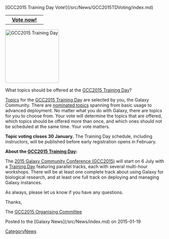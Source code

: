<div class='newsItemHeader'>[GCC2015 Training Day Vote!](/src/News/GCC2015TDVoting/index.md)</div>

<table>
  <tr>
    <th> &nbsp;&nbsp; <a href='http://gcc2015.tsl.ac.uk/training-day/'>Vote now!</a> &nbsp;&nbsp; </th>
  </tr>
</table>


<div class='right'><a href='http://gcc2015.tsl.ac.uk/training-day/'><img src="/src/Images/Logos/GCC2015LogoWide600.png" alt="GCC2015 Training Day" width="170" /></a></div>

What topics should be offered at the [GCC2015 Training Day](http://gcc2015.tsl.ac.uk/training-day/)?

[Topics](http://gcc2015.tsl.ac.uk/training-day/) for the [GCC2015 Training Day](http://gcc2015.tsl.ac.uk/training-day/) are selected by you, the Galaxy Community.  There are [nominated topics](http://gcc2015.tsl.ac.uk/training-day/) spanning from basic usage to advanced deployment.  No matter what you do with Galaxy, there are topics for you to choose from.  Your vote will determine the topics that are offered, which topics should be offered more than once,  and which ones should not be scheduled at the same time.  Your vote matters. 

**Topic voting closes 30 January.** The Training Day schedule, including instructors, will be published before early registration opens in February.

**About the [GCC2015 Training Day](http://gcc2015.tsl.ac.uk/training-day/):**

The [2015 Galaxy Community Conference (GCC2015)](http://gcc2015.tsl.ac.uk/) will start on 6 July with a [Training Day](http://gcc2015.tsl.ac.uk/training-day/) featuring parallel tracks, each with several multi-hour workshops. There will be at least one complete track  about using Galaxy for biological research, and at least one full track on deploying and managing Galaxy instances.

As always, please let us know if you have any questions.

Thanks,

The [GCC2015 Organising Committee](http://gcc2015.tsl.ac.uk/organisers/)

<div class='newsItemFooter'>Posted to the [Galaxy News](/src/News/index.md) on 2015-01-19</div>

[CategoryNews](/src/CategoryNews/index.md)
